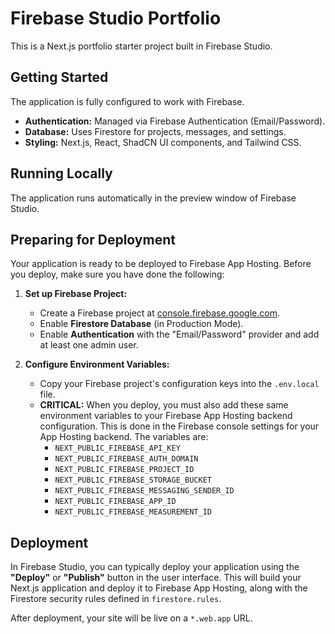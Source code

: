 # Firebase Studio Portfolio

This is a Next.js portfolio starter project built in Firebase Studio.

## Getting Started

The application is fully configured to work with Firebase.

- **Authentication:** Managed via Firebase Authentication (Email/Password).
- **Database:** Uses Firestore for projects, messages, and settings.
- **Styling:** Next.js, React, ShadCN UI components, and Tailwind CSS.

## Running Locally

The application runs automatically in the preview window of Firebase Studio.

## Preparing for Deployment

Your application is ready to be deployed to Firebase App Hosting. Before you deploy, make sure you have done the following:

1.  **Set up Firebase Project:**
    *   Create a Firebase project at [console.firebase.google.com](https://console.firebase.google.com/).
    *   Enable **Firestore Database** (in Production Mode).
    *   Enable **Authentication** with the "Email/Password" provider and add at least one admin user.

2.  **Configure Environment Variables:**
    *   Copy your Firebase project's configuration keys into the `.env.local` file.
    *   **CRITICAL:** When you deploy, you must also add these same environment variables to your Firebase App Hosting backend configuration. This is done in the Firebase console settings for your App Hosting backend. The variables are:
        - `NEXT_PUBLIC_FIREBASE_API_KEY`
        - `NEXT_PUBLIC_FIREBASE_AUTH_DOMAIN`
        - `NEXT_PUBLIC_FIREBASE_PROJECT_ID`
        - `NEXT_PUBLIC_FIREBASE_STORAGE_BUCKET`
        - `NEXT_PUBLIC_FIREBASE_MESSAGING_SENDER_ID`
        - `NEXT_PUBLIC_FIREBASE_APP_ID`
        - `NEXT_PUBLIC_FIREBASE_MEASUREMENT_ID`

## Deployment

In Firebase Studio, you can typically deploy your application using the **"Deploy"** or **"Publish"** button in the user interface. This will build your Next.js application and deploy it to Firebase App Hosting, along with the Firestore security rules defined in `firestore.rules`.

After deployment, your site will be live on a `*.web.app` URL.
